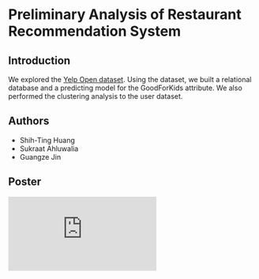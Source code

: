 # Preliminary Analysis of Restaurant Recommendation System

## Introduction
We explored the [Yelp Open dataset](https://www.yelp.com/dataset). Using the dataset, we built a relational database and a predicting model for the GoodForKids attribute. We also performed the clustering analysis to the user dataset.


## Authors
* Shih-Ting Huang 
* Sukraat Ahluwalia
* Guangze Jin


## Poster
![Poster](https://github.com/HSTing/Preliminary-Analysis-of-Restaurant-Recommendation-System/Poster.pdf)
